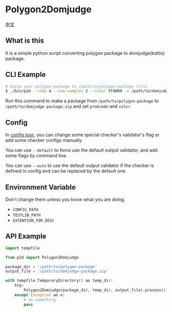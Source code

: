 # Polygon2Domjudge

[中文](README.cn.md)

## What is this
It is a simple python script converting polygon package to domjudge(kattis) package.

## CLI Example
```bash
# Unzip your polygon-package to /path/to/polygon-package first
$ ./bin/p2d --code A --num-samples 2 --color FF0000 -o /path/to/domjudge-package /path/to/polygon-package
```
Run this command to make a package from `/path/to/polygon-package` to `/path/to/domjudge-package.zip` and set `probcode` and `color`.

## Config
In [config.json](config.json), you can change some special checker's validator's flag or add some checker configs manually.

You can use `--default` to force use the default output validator, and add some flags by command line.

You can use `--auto` to use the default output validator if the checker is defined in config and can be replaced by the default one. 

## Environment Variable
Don't change them unless you know what you are doing.

- `CONFIG_PATH`
- `TESTLIB_PATH`
- `EXTENTION_FOR_DESC`

## API Example

```python
import tempfile

from p2d import Polygon2Domjudge

package_dir = '/path/to/polygon-package'
output_file = '/path/to/domjudge-package.zip'

with tempfile.TemporaryDirectory() as temp_dir:
    try:
        Polygon2Domjudge(package_dir, temp_dir, output_file).process()
    except Exception as e:
        # do something
        pass
```
